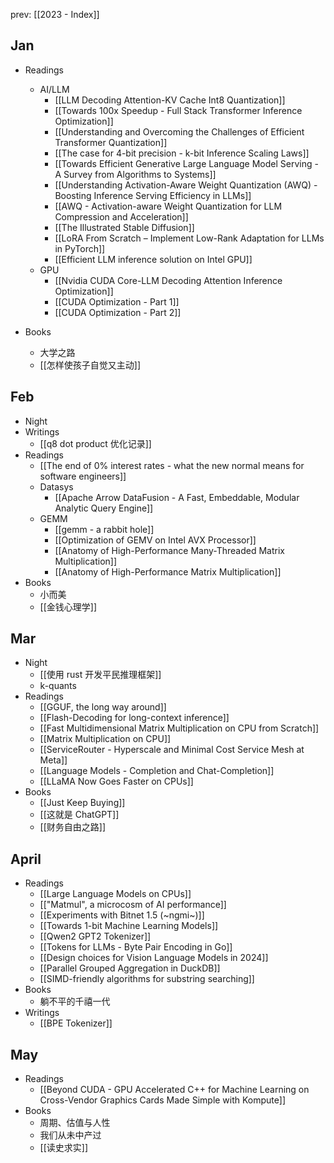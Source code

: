 prev: [[2023 - Index]]
## Jan

- Readings
	- AI/LLM
		- [[LLM Decoding Attention-KV Cache Int8 Quantization]]
		- [[Towards 100x Speedup - Full Stack Transformer Inference Optimization]]
		- [[Understanding and Overcoming the Challenges of Efficient Transformer Quantization]]
		- [[The case for 4-bit precision - k-bit Inference Scaling Laws]]
		- [[Towards Efficient Generative Large Language Model Serving - A Survey from Algorithms to Systems]]
		- [[Understanding Activation-Aware Weight Quantization (AWQ) - Boosting Inference Serving Efficiency in LLMs]]
		- [[AWQ - Activation-aware Weight Quantization for LLM Compression and Acceleration]]
		- [[The Illustrated Stable Diffusion]]
		- [[LoRA From Scratch – Implement Low-Rank Adaptation for LLMs in PyTorch]]
		- [[Efficient LLM inference solution on Intel GPU]]
	- GPU
		- [[Nvidia CUDA Core-LLM Decoding Attention Inference Optimization]]
		- [[CUDA Optimization - Part 1]]
		- [[CUDA Optimization - Part 2]]

- Books
	- 大学之路
	- [[怎样使孩子自觉又主动]]
## Feb
- Night
- Writings
	- [[q8 dot product 优化记录]]
- Readings
	- [[The end of 0% interest rates - what the new normal means for software engineers]]
	- Datasys
		- [[Apache Arrow DataFusion - A Fast, Embeddable, Modular Analytic Query Engine]]
	- GEMM
		- [[gemm - a rabbit hole]]
		- [[Optimization of GEMV on Intel AVX Processor]]
		- [[Anatomy of High-Performance Many-Threaded Matrix Multiplication]]
		- [[Anatomy of High-Performance Matrix Multiplication]]
- Books
	- 小而美
	- [[金钱心理学]]
## Mar
- Night
	- [[使用 rust 开发平民推理框架]]
	- k-quants
- Readings
	- [[GGUF, the long way around]]
	- [[Flash-Decoding for long-context inference]]
	- [[Fast Multidimensional Matrix Multiplication on CPU from Scratch]]
	- [[Matrix Multiplication on CPU]]
	- [[ServiceRouter - Hyperscale and Minimal Cost Service Mesh at Meta]]
	- [[Language Models - Completion and Chat-Completion]]
	- [[LLaMA Now Goes Faster on CPUs]]
- Books
	- [[Just Keep Buying]]
	- [[这就是 ChatGPT]]
	- [[财务自由之路]]
## April
- Readings
	- [[Large Language Models on CPUs]]
	- [["Matmul", a microcosm of AI performance]]
	- [[Experiments with Bitnet 1.5 (~ngmi~)]]
	- [[Towards 1-bit Machine Learning Models]]
	- [[Qwen2 GPT2 Tokenizer]]
	- [[Tokens for LLMs - Byte Pair Encoding in Go]]
	- [[Design choices for Vision Language Models in 2024]]
	- [[Parallel Grouped Aggregation in DuckDB]]
	- [[SIMD-friendly algorithms for substring searching]]
- Books
	- 躺不平的千禧一代
- Writings
	- [[BPE Tokenizer]]
## May
- Readings
	- [[Beyond CUDA - GPU Accelerated C++ for Machine Learning on Cross-Vendor Graphics Cards Made Simple with Kompute]]
- Books
	- 周期、估值与人性
	- 我们从未中产过
	- [[读史求实]]